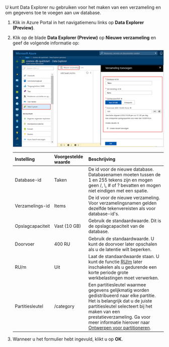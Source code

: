 U kunt Data Explorer nu gebruiken voor het maken van een verzameling en om gegevens toe te voegen aan uw database. 

1. Klik in Azure Portal in het navigatiemenu links op **Data Explorer (Preview)**. 

2. Klik op de blade **Data Explorer (Preview)** op **Nieuwe verzameling** en geef de volgende informatie op:

    ![De blade Data Explorer in Azure Portal](./media/cosmos-db-create-collection/azure-cosmosdb-data-explorer.png)

    Instelling|Voorgestelde waarde|Beschrijving
    ---|---|---
    Database-id|Taken|De id voor de nieuwe database. Databasenamen moeten tussen de 1 en 255 tekens zijn en mogen geen /, \\, # of ? bevatten en mogen niet eindigen met een spatie.
    Verzamelings-id|Items|De id voor de nieuwe verzameling. Voor verzamelingsnamen gelden dezelfde tekenvereisten als voor database-id's.
    Opslagcapaciteit| Vast (10 GB)|Gebruik de standaardwaarde. Dit is de opslagcapaciteit van de database.
    Doorvoer|400 RU|Gebruik de standaardwaarde. U kunt de doorvoer later opschalen als u de latentie wilt beperken.
    RU/m|Uit|Laat de standaardwaarde staan. U kunt de functie [RU/m](../articles/cosmos-db/request-units-per-minute.md) later inschakelen als u gedurende een korte periode grote werkbelastingen moet verwerken.
    Partitiesleutel|/category|Een partitiesleutel waarmee gegevens gelijkmatig worden gedistribueerd naar elke partitie. Het is belangrijk dat u de juiste partitiesleutel selecteert bij het maken van een prestatieverzameling. Ga voor meer informatie hierover naar [Ontwerpen voor partitioneren](../articles/cosmos-db/partition-data.md#designing-for-partitioning).    
3. Wanneer u het formulier hebt ingevuld, klikt u op **OK**.